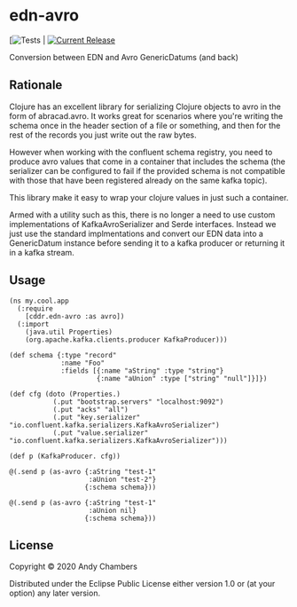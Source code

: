 # edn-avro

[![Tests](https://github.com/cddr/edn-avro/actions/workflows/kaocha.yml/badge.svg) |
[![Current Release](https://img.shields.io/clojars/v/cddr/edn-avro.svg)](https://clojars.org/cddr/edn-avro)

Conversion between EDN and Avro GenericDatums (and back)

## Rationale

Clojure has an excellent library for serializing Clojure objects to avro in
the form of abracad.avro. It works great for scenarios where you're writing
the schema once in the header section of a file or something, and then for
the rest of the records you just write out the raw bytes.

However when working with the confluent schema registry, you need to produce
avro values that come in a container that includes the schema (the serializer
can be configured to fail if the provided schema is not compatible with
those that have been registered already on the same kafka topic).

This library make it easy to wrap your clojure values in just such a container.

Armed with a utility such as this, there is no longer a need to use custom
implementations of KafkaAvroSerializer and Serde interfaces. Instead we just
use the standard implmentations and convert our EDN data into a GenericDatum
instance before sending it to a kafka producer or returning it in a kafka stream.

## Usage

```
(ns my.cool.app
  (:require
    [cddr.edn-avro :as avro])
  (:import
    (java.util Properties)
    (org.apache.kafka.clients.producer KafkaProducer)))

(def schema {:type "record"
             :name "Foo"
             :fields [{:name "aString" :type "string"}
                      {:name "aUnion" :type ["string" "null"]}]})

(def cfg (doto (Properties.)
           (.put "bootstrap.servers" "localhost:9092")
           (.put "acks" "all")
           (.put "key.serializer" "io.confluent.kafka.serializers.KafkaAvroSerializer")
           (.put "value.serializer" "io.confluent.kafka.serializers.KafkaAvroSerializer")))

(def p (KafkaProducer. cfg))

@(.send p (as-avro {:aString "test-1"
                    :aUnion "test-2"}
                   {:schema schema}))

@(.send p (as-avro {:aString "test-1"
                    :aUnion nil}
                   {:schema schema}))
```

## License

Copyright © 2020 Andy Chambers


Distributed under the Eclipse Public License either version 1.0 or (at
your option) any later version.

